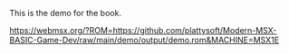 This is the demo for the book.


https://webmsx.org/?ROM=https://github.com/plattysoft/Modern-MSX-BASIC-Game-Dev/raw/main/demo/output/demo.rom&MACHINE=MSX1E
